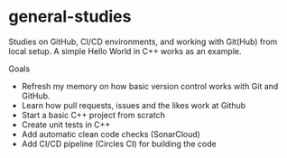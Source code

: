 # general-studies
Studies on GitHub, CI/CD environments, and working with Git(Hub) from local setup. A simple Hello World in C++ works as an example.

Goals
- Refresh my memory on how basic version control works with Git and GitHub.
- Learn how pull requests, issues and the likes work at Github
- Start a basic C++ project from scratch
- Create unit tests in C++
- Add automatic clean code checks (SonarCloud) 
- Add CI/CD pipeline (Circles CI) for building the code
